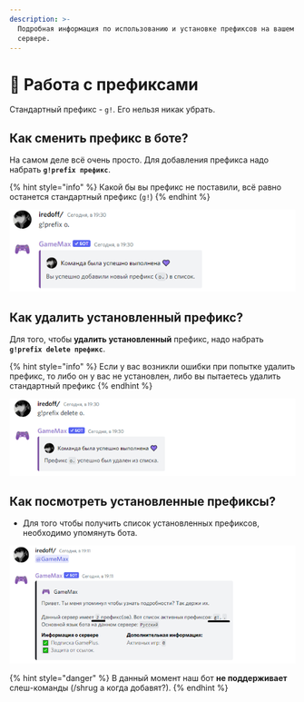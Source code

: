 ```yaml
---
description: >-
  Подробная информация по использованию и установке префиксов на вашем
  сервере.
---
```


# 🔹 Работа с префиксами

Стандартный префикс - `g!`.
Его нельзя никак убрать.

##  Как сменить префикс в боте?

На самом деле всё очень просто.
Для добавления префикса надо набрать **`g!prefix префикс`**.

{% hint style="info" %}
Какой бы вы префикс не поставили,
всё равно останется стандартный префикс (`g!`)
{% endhint %}

![Рис 1. Добавление нового префикса](.gitbook/assets/discord_5l9t8xh9nl.png)

## Как удалить установленный префикс?

Для того, чтобы **удалить установленный** префикс,
надо набрать **`g!prefix delete префикс`**.

{% hint style="info" %}
Если у вас возникли ошибки при попытке удалить префикс,
то либо он у вас не установлен,
либо вы пытаетесь удалить стандартный префикс
{% endhint %}

![Рис 2. Удаление установленного префикса](.gitbook/assets/discord_gvy6opkvfw.png)

## Как посмотреть установленные префиксы?

* Для того чтобы получить список установленных префиксов, необходимо упомянуть бота.

![Рис 3. Просмотр установленных префиксов](.gitbook/assets/discord_goq59zk2w6.png)

{% hint style="danger" %}
В данный момент наш бот **не поддерживает** слеш-команды (/shrug а когда добавят?). 
{% endhint %}

